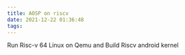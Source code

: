```yaml
---
title: AOSP on riscv
date: 2021-12-22 01:36:48
tags:
---
```

Run Risc-v 64 Linux on Qemu
and 
Build Riscv android kernel